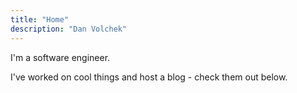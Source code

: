 ```yaml
---
title: "Home"
description: "Dan Volchek"
---
```


I'm a software engineer.

I've worked on cool things and host a blog - check them out below.